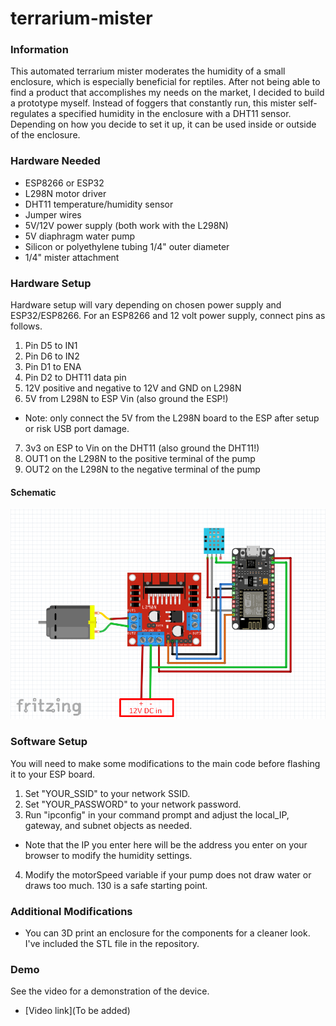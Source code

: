 # terrarium-mister

### Information
This automated terrarium mister moderates the humidity of a small enclosure, which is especially beneficial for reptiles. After not being able to find a product that accomplishes my needs on the market, I decided to build a prototype myself. Instead of foggers that constantly run, this mister self-regulates a specified humidity in the enclosure with a DHT11 sensor. Depending on how you decide to set it up, it can be used inside or outside of the enclosure.

### Hardware Needed
* ESP8266 or ESP32
* L298N motor driver
* DHT11 temperature/humidity sensor
* Jumper wires
* 5V/12V power supply (both work with the L298N)
* 5V diaphragm water pump
* Silicon or polyethylene tubing 1/4" outer diameter
* 1/4" mister attachment

### Hardware Setup
Hardware setup will vary depending on chosen power supply and ESP32/ESP8266. For an ESP8266 and 12 volt power supply, connect pins as follows.
1. Pin D5 to IN1
2. Pin D6 to IN2
3. Pin D1 to ENA
4. Pin D2 to DHT11 data pin
5. 12V positive and negative to 12V and GND on L298N
6. 5V from L298N to ESP Vin (also ground the ESP!)
* Note: only connect the 5V from the L298N board to the ESP after setup or  risk USB port damage.
7. 3v3 on ESP to Vin on the DHT11 (also ground the DHT11!)
8. OUT1 on the L298N to the positive terminal of the pump
9. OUT2 on the L298N to the negative terminal of the pump
#### Schematic
![alt-text](https://github.com/rayk04/terrarium-mister/blob/main/Mister%20schematic.png)
### Software Setup
You will need to make some modifications to the main code before flashing it to your ESP board.
1. Set "YOUR_SSID" to your network SSID.
2. Set "YOUR_PASSWORD" to your network password.
3. Run "ipconfig" in your command prompt and adjust the local_IP, gateway, and subnet objects as needed.
* Note that the IP you enter here will be the address you enter on your browser to modify the humidity settings.
4. Modify the motorSpeed variable if your pump does not draw water or draws too much. 130 is a safe starting point.
### Additional Modifications
* You can 3D print an enclosure for the components for a cleaner look. I've included the STL file in the repository.
### Demo
See the video for a demonstration of the device.
* [Video link](To be added)
